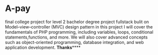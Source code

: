 # A-pay
final college project for level 2 bachelor degree
project fullstack bulit on Model–view–controller (MVC)  design pattern
in this project 
I will cover the fundamentals of PHP programming, including variables, loops, conditional statements,functions, and more.
We will also cover advanced concepts such as object-oriented programming, database integration, and web application development. 
******************************************************************Thanks**********************************************************************
